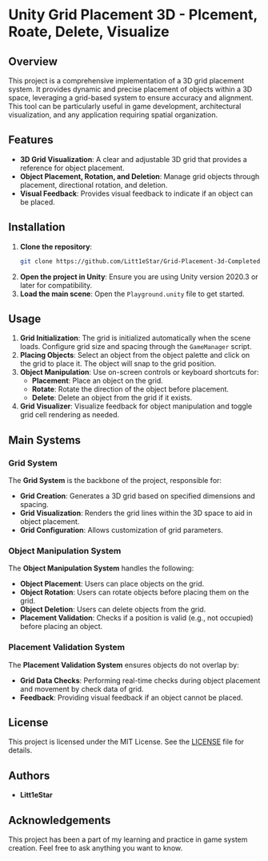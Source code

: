 # Unity Grid Placement 3D - Plcement, Roate, Delete, Visualize

## Overview
This project is a comprehensive implementation of a 3D grid placement system. It provides dynamic and precise placement of objects within a 3D space, leveraging a grid-based system to ensure accuracy and alignment. This tool can be particularly useful in game development, architectural visualization, and any application requiring spatial organization.


## Features
- **3D Grid Visualization**: A clear and adjustable 3D grid that provides a reference for object placement.
- **Object Placement, Rotation, and Deletion**: Manage grid objects through placement, directional rotation, and deletion.
- **Visual Feedback**: Provides visual feedback to indicate if an object can be placed.

## Installation
1. **Clone the repository**:
    ```sh
    git clone https://github.com/Litt1eStar/Grid-Placement-3d-Completed-Version.git
    ```
2. **Open the project in Unity**: Ensure you are using Unity version 2020.3 or later for compatibility.
3. **Load the main scene**: Open the `Playground.unity` file to get started.

## Usage
1. **Grid Initialization**: The grid is initialized automatically when the scene loads. Configure grid size and spacing through the `GameManager` script.
2. **Placing Objects**: Select an object from the object palette and click on the grid to place it. The object will snap to the grid position.
3. **Object Manipulation**: Use on-screen controls or keyboard shortcuts for:
   - **Placement**: Place an object on the grid.
   - **Rotate**: Rotate the direction of the object before placement.
   - **Delete**: Delete an object from the grid if it exists.
4. **Grid Visualizer**: Visualize feedback for object manipulation and toggle grid cell rendering as needed.

## Main Systems

### Grid System
The **Grid System** is the backbone of the project, responsible for:
- **Grid Creation**: Generates a 3D grid based on specified dimensions and spacing.
- **Grid Visualization**: Renders the grid lines within the 3D space to aid in object placement.
- **Grid Configuration**: Allows customization of grid parameters.

### Object Manipulation System
The **Object Manipulation System** handles the following:
- **Object Placement**: Users can place objects on the grid.
- **Object Rotation**: Users can rotate objects before placing them on the grid.
- **Object Deletion**: Users can delete objects from the grid.
- **Placement Validation**: Checks if a position is valid (e.g., not occupied) before placing an object.

### Placement Validation System
The **Placement Validation System** ensures objects do not overlap by:
- **Grid Data Checks**: Performing real-time checks during object placement and movement by check data of grid.
- **Feedback**: Providing visual feedback if an object cannot be placed.

## License
This project is licensed under the MIT License. See the [LICENSE](LICENSE.txt) file for details.

## Authors
- **Litt1eStar**

## Acknowledgements
This project has been a part of my learning and practice in game system creation. Feel free to ask anything you want to know.

